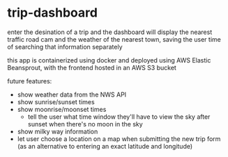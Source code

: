 # trip-dashboard

enter the desination of a trip and the dashboard will display the nearest traffic road cam and the weather of the nearest town, saving the user time of searching that information separately

this app is containerized using docker and deployed using AWS Elastic Beansprout, with the frontend hosted in an AWS S3 bucket

future features:
- show weather data from the NWS API
- show sunrise/sunset times
- show moonrise/moonset times
  - tell the user what time window they'll have to view the sky after sunset when there's no moon in the sky
- show milky way information
- let user choose a location on a map when submitting the new trip form (as an alternative to entering an exact latitude and longitude)